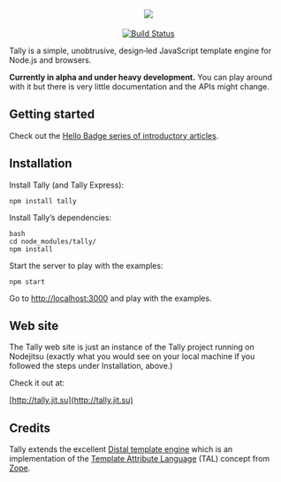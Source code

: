 <h1 style='text-align: center'><a href='/'><img id='tally-logo' src='http://aralbalkan.com/images/tally-logo-v2.svg'></a></h1>

<p style='text-align: center'><a href='https://travis-ci.org/aral/tally'><img src='https://travis-ci.org/aral/tally.png?branch=master' alt='Build Status'></a></p>

Tally is a simple, unobtrusive, design‐led JavaScript template engine for Node.js and browsers.

**Currently in alpha and under heavy development.** You can play around with it but there is very little documentation and the APIs might change.

Getting started
---

Check out the [Hello Badge series of introductory articles](https://github.com/aral/tally-hello-badge-1-text-and-attribute).

Installation
---

Install Tally (and Tally Express):

```npm install tally```

Install Tally’s dependencies:

```
bash
cd node_modules/tally/
npm install
```

Start the server to play with the examples:

```npm start```

Go to [http://localhost:3000](http://localhost:3000/) and play with the examples.

Web site
---

The Tally web site is just an instance of the Tally project running on Nodejitsu (exactly what you would see on your local machine if you followed the steps under Installation, above.)

Check it out at:

[http://tally.jit.su](http://tally.jit.su)


Credits
---

Tally extends the excellent [Distal template engine](https://code.google.com/p/distal/) which is an implementation of the [Template Attribute Language](http://en.wikipedia.org/wiki/Template_Attribute_Language) (TAL) concept from [Zope](http://www.zope.org).